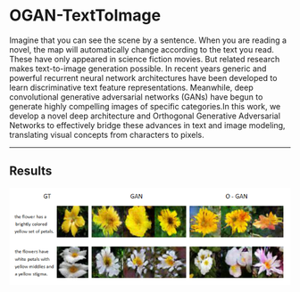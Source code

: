 # OGAN-TextToImage

Imagine that you can see the scene by a  sentence. When you are reading a novel, the map will automatically change according to the text you read. These have only appeared in science fiction movies. But related research makes text-to-image generation possible. In  recent years generic and powerful recurrent neural network architectures have been developed  to learn discriminative text feature representations. Meanwhile, deep convolutional generative  adversarial networks (GANs) have begun to generate highly compelling images of specific categories.In this work, we develop a novel deep  architecture and Orthogonal Generative Adversarial Networks to effectively  bridge these advances in text and image modeling, translating visual concepts from characters  to pixels.


---
## Results
![image](https://github.com/carlosfudan/OGAN-TextToImage/blob/master/Data/Models/pic.png)
